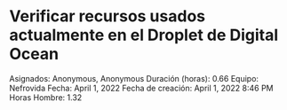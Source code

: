 # Verificar recursos usados actualmente en el Droplet de Digital Ocean

Asignados: Anonymous, Anonymous
Duración (horas): 0.66
Equipo: Nefrovida
Fecha: April 1, 2022
Fecha de creación: April 1, 2022 8:46 PM
Horas Hombre: 1.32